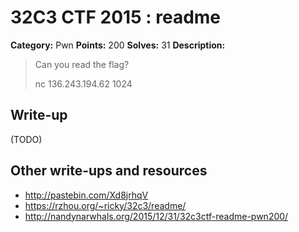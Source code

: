 # 32C3 CTF 2015 : readme

**Category:** Pwn
**Points:** 200
**Solves:** 31
**Description:**

> Can you read the flag?
>
>
> nc 136.243.194.62 1024


## Write-up

(TODO)

## Other write-ups and resources

* <http://pastebin.com/Xd8jrhqV>
* <https://rzhou.org/~ricky/32c3/readme/>
* <http://nandynarwhals.org/2015/12/31/32c3ctf-readme-pwn200/>

